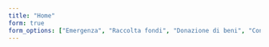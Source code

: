 ```yaml
---
title: "Home"
form: true
form_options: ["Emergenza", "Raccolta fondi", "Donazione di beni", "Consegne alimentari", "Altri tipi di consegne", "Attività aperte", "Riparazioni in casa", "Sostegno lavoro e imprese", "Sostegno famiglie", "Didattica a distanza", "Intrattenimenti per bambini", "Iniziative culturali", "Trasporti privati", "Numeri utili", "Altro"]
---
```

